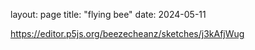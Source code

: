 layout: page
title: "flying bee"
date: 2024-05-11

https://editor.p5js.org/beezecheanz/sketches/j3kAfjWug
